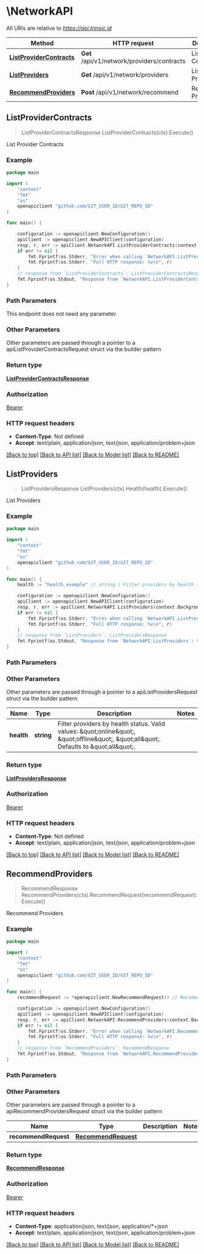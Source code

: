 # \NetworkAPI

All URIs are relative to *https://api.trinsic.id*

Method | HTTP request | Description
------------- | ------------- | -------------
[**ListProviderContracts**](NetworkAPI.md#ListProviderContracts) | **Get** /api/v1/network/providers/contracts | List Provider Contracts
[**ListProviders**](NetworkAPI.md#ListProviders) | **Get** /api/v1/network/providers | List Providers
[**RecommendProviders**](NetworkAPI.md#RecommendProviders) | **Post** /api/v1/network/recommend | Recommend Providers



## ListProviderContracts

> ListProviderContractsResponse ListProviderContracts(ctx).Execute()

List Provider Contracts



### Example

```go
package main

import (
	"context"
	"fmt"
	"os"
	openapiclient "github.com/GIT_USER_ID/GIT_REPO_ID"
)

func main() {

	configuration := openapiclient.NewConfiguration()
	apiClient := openapiclient.NewAPIClient(configuration)
	resp, r, err := apiClient.NetworkAPI.ListProviderContracts(context.Background()).Execute()
	if err != nil {
		fmt.Fprintf(os.Stderr, "Error when calling `NetworkAPI.ListProviderContracts``: %v\n", err)
		fmt.Fprintf(os.Stderr, "Full HTTP response: %v\n", r)
	}
	// response from `ListProviderContracts`: ListProviderContractsResponse
	fmt.Fprintf(os.Stdout, "Response from `NetworkAPI.ListProviderContracts`: %v\n", resp)
}
```

### Path Parameters

This endpoint does not need any parameter.

### Other Parameters

Other parameters are passed through a pointer to a apiListProviderContractsRequest struct via the builder pattern


### Return type

[**ListProviderContractsResponse**](ListProviderContractsResponse.md)

### Authorization

[Bearer](../README.md#Bearer)

### HTTP request headers

- **Content-Type**: Not defined
- **Accept**: text/plain, application/json, text/json, application/problem+json

[[Back to top]](#) [[Back to API list]](../README.md#documentation-for-api-endpoints)
[[Back to Model list]](../README.md#documentation-for-models)
[[Back to README]](../README.md)


## ListProviders

> ListProvidersResponse ListProviders(ctx).Health(health).Execute()

List Providers



### Example

```go
package main

import (
	"context"
	"fmt"
	"os"
	openapiclient "github.com/GIT_USER_ID/GIT_REPO_ID"
)

func main() {
	health := "health_example" // string | Filter providers by health status. Valid values: \"online\", \"offline\", \"all\". Defaults to \"all\". (optional)

	configuration := openapiclient.NewConfiguration()
	apiClient := openapiclient.NewAPIClient(configuration)
	resp, r, err := apiClient.NetworkAPI.ListProviders(context.Background()).Health(health).Execute()
	if err != nil {
		fmt.Fprintf(os.Stderr, "Error when calling `NetworkAPI.ListProviders``: %v\n", err)
		fmt.Fprintf(os.Stderr, "Full HTTP response: %v\n", r)
	}
	// response from `ListProviders`: ListProvidersResponse
	fmt.Fprintf(os.Stdout, "Response from `NetworkAPI.ListProviders`: %v\n", resp)
}
```

### Path Parameters



### Other Parameters

Other parameters are passed through a pointer to a apiListProvidersRequest struct via the builder pattern


Name | Type | Description  | Notes
------------- | ------------- | ------------- | -------------
 **health** | **string** | Filter providers by health status. Valid values: \&quot;online\&quot;, \&quot;offline\&quot;, \&quot;all\&quot;. Defaults to \&quot;all\&quot;. | 

### Return type

[**ListProvidersResponse**](ListProvidersResponse.md)

### Authorization

[Bearer](../README.md#Bearer)

### HTTP request headers

- **Content-Type**: Not defined
- **Accept**: text/plain, application/json, text/json, application/problem+json

[[Back to top]](#) [[Back to API list]](../README.md#documentation-for-api-endpoints)
[[Back to Model list]](../README.md#documentation-for-models)
[[Back to README]](../README.md)


## RecommendProviders

> RecommendResponse RecommendProviders(ctx).RecommendRequest(recommendRequest).Execute()

Recommend Providers



### Example

```go
package main

import (
	"context"
	"fmt"
	"os"
	openapiclient "github.com/GIT_USER_ID/GIT_REPO_ID"
)

func main() {
	recommendRequest := *openapiclient.NewRecommendRequest() // RecommendRequest |  (optional)

	configuration := openapiclient.NewConfiguration()
	apiClient := openapiclient.NewAPIClient(configuration)
	resp, r, err := apiClient.NetworkAPI.RecommendProviders(context.Background()).RecommendRequest(recommendRequest).Execute()
	if err != nil {
		fmt.Fprintf(os.Stderr, "Error when calling `NetworkAPI.RecommendProviders``: %v\n", err)
		fmt.Fprintf(os.Stderr, "Full HTTP response: %v\n", r)
	}
	// response from `RecommendProviders`: RecommendResponse
	fmt.Fprintf(os.Stdout, "Response from `NetworkAPI.RecommendProviders`: %v\n", resp)
}
```

### Path Parameters



### Other Parameters

Other parameters are passed through a pointer to a apiRecommendProvidersRequest struct via the builder pattern


Name | Type | Description  | Notes
------------- | ------------- | ------------- | -------------
 **recommendRequest** | [**RecommendRequest**](RecommendRequest.md) |  | 

### Return type

[**RecommendResponse**](RecommendResponse.md)

### Authorization

[Bearer](../README.md#Bearer)

### HTTP request headers

- **Content-Type**: application/json, text/json, application/*+json
- **Accept**: text/plain, application/json, text/json, application/problem+json

[[Back to top]](#) [[Back to API list]](../README.md#documentation-for-api-endpoints)
[[Back to Model list]](../README.md#documentation-for-models)
[[Back to README]](../README.md)


